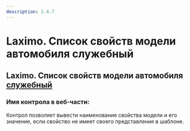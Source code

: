 ```yaml
---
description: 2.4.7
---
```


# Laximo. Список свойств модели автомобиля служебный

## Laximo. Список свойств модели автомобиля [служебный](https://github.com/andrewzola/zetaweb_guide/tree/75f16b65d7d932f1bb69510e269ee430916541af/opisanie-kontrolov/1-poisk-katalog-tovary/laximo/!/README.md)

### Имя контрола в веб-части:

Контрол позволяет вывести наименование свойства модели и его значение, если свойство не имеет своего представления в шаблоне.

